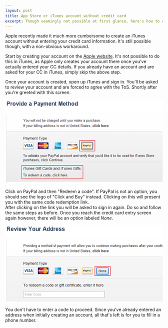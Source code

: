 ```yaml
---
layout: post
title: App Store or iTunes account without credit card
excerpt: Though seemingly not possible at first glance, here's how to create an App Store or iTunes account without entering any credit card details.
---
```


Apple recently made it much more cumbersome to create an iTunes account without entering your credit card information. It's still possible though, with a non-obvious workaround.

Start by creating your account on the [Apple website](https://appleid.apple.com/account). It's not possible to do this in iTunes, as Apple only creates your account there once you've actually entered your CC details. If you already have an account and are asked for your CC in iTunes, simply skip the above step.

Once your account is created, open up iTunes and sign in. You'll be asked to review your account and are forced to agree with the ToS. Shortly after you're greeted with this screen.

![CC entry screen](/public/images/itunes/step-one.png "CC entry screen")

Click on PayPal and then "Redeem a code". If PayPal is not an option, you should see the logo of "Click and Buy" instead. Clicking on this will present you with the same code redemption link.  
After clicking on the link you will be asked to sign in again. Do so and follow the same steps as before. Once you reach the credit card entry screen again however, there will be an option labeled _None_.

![CC entry screen without CC](/public/images/itunes/step-two.png "CC entry screen without CC")

You don't have to enter a code to proceed. Since you've already entered an address when initially creating an account, all that's left is for you to fill in a phone number.

